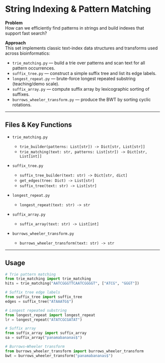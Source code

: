 # String Indexing & Pattern Matching

**Problem**  
How can we efficiently find patterns in strings and build indexes that support fast search?

**Approach**  
This set implements classic text-index data structures and transforms used across bioinformatics:
- `trie_matching.py` — build a trie over patterns and scan text for all pattern occurrences.
- `suffix_tree.py` — construct a simple suffix tree and list its edge labels.
- `longest_repeat.py` — brute-force longest repeated substring (teaching/demo scale).
- `suffix_array.py` — compute suffix array by lexicographic sorting of suffixes.
- `burrows_wheeler_transform.py` — produce the BWT by sorting cyclic rotations.

---

## Files & Key Functions

- `trie_matching.py`
  - `trie_builder(patterns: List[str]) -> Dict[str, List[str]]`
  - `trie_matching(text: str, patterns: List[str]) -> Dict[str, List[int]]`

- `suffix_tree.py`
  - `suffix_tree_builder(text: str) -> Dict[str, dict]`
  - `get_edges(tree: Dict) -> List[str]`
  - `suffix_tree(text: str) -> List[str]`

- `longest_repeat.py`
  - `longest_repeat(text: str) -> str`

- `suffix_array.py`
  - `suffix_array(text: str) -> List[int]`

- `burrows_wheeler_transform.py`
  - `burrows_wheeler_transform(text: str) -> str`

---

## Usage

```python
# Trie pattern matching
from trie_matching import trie_matching
hits = trie_matching("AATCGGGTTCAATCGGGGT", ["ATCG", "GGGT"])

# Suffix tree edge labels
from suffix_tree import suffix_tree
edges = suffix_tree("ATAAATG$")

# Longest repeated substring
from longest_repeat import longest_repeat
lr = longest_repeat("ATATCGCGATAT")

# Suffix array
from suffix_array import suffix_array
sa = suffix_array("panamabananas$")

# Burrows–Wheeler transform
from burrows_wheeler_transform import burrows_wheeler_transform
bwt = burrows_wheeler_transform("panamabananas$")
